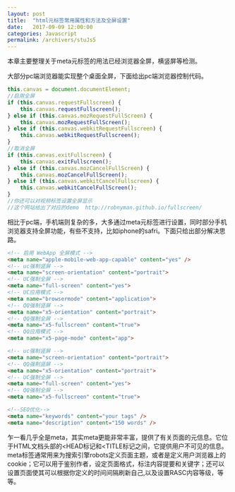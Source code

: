 ```yaml
---
layout: post
title:  "html元标签常用属性和方法及全屏设置"
date:   2017-09-09 12:00:00
categories: Javascript
permalink: /archivers/stuJs5
---
```

本章主要整理关于meta元标签的用法已经浏览器全屏，横竖屏等检测。

大部分pc端浏览器能实现整个桌面全屏，下面给出pc端浏览器控制代码。

```javascript
this.canvas = document.documentElement;
//启用全屏
if (this.canvas.requestFullscreen) {
    this.canvas.requestFullscreen();
} else if (this.canvas.mozRequestFullScreen) {
    this.canvas.mozRequestFullScreen();
} else if (this.canvas.webkitRequestFullscreen) {
    this.canvas.webkitRequestFullscreen();
}   
//取消全屏         
if (this.canvas.exitFullscreen) {
    this.canvas.exitFullscreen();
} else if (this.canvas.mozCancelFullScreen) {
    this.canvas.mozCancelFullScreen();
} else if (this.canvas.webkitCancelFullscreen) {
    this.canvas.webkitCancelFullScreen();
}
//你还可以对视频标签设置全屏显示
//这个网站给出了对应的demo  http://robnyman.github.io/fullscreen/    

````

相比于pc端，手机端则复杂的多，大多通过meta元标签进行设置，同时部分手机浏览器支持全屏功能，有些不支持，比如iphone的safri。下面只给出部分解决思路。
```html
<!-- 启用 WebApp 全屏模式 -->
<meta name="apple-mobile-web-app-capable" content="yes" />
<!-- uc强制竖屏 -->
<meta name="screen-orientation" content="portrait">
<!-- UC强制全屏 -->
<meta name="full-screen" content="yes">
<!-- UC应用模式 -->
<meta name="browsermode" content="application">
<!-- QQ强制竖屏 -->
<meta name="x5-orientation" content="portrait">
<!-- QQ强制全屏 -->
<meta name="x5-fullscreen" content="true">
<!-- QQ应用模式 -->
<meta name="x5-page-mode" content="app">

<!-- uc强制竖屏 -->
<meta name="screen-orientation" content="portrait">
<!-- QQ强制竖屏 -->
<meta name="x5-orientation" content="portrait">
<!-- UC强制全屏 -->
<meta name="full-screen" content="yes">
<!-- QQ强制全屏 -->
<meta name="x5-fullscreen" content="true">

<!--SEO优化-->
<meta name="keywords" content="your tags" />
<meta name="description" content="150 words" />
```
乍一看几乎全是meta，其实meta更能非常丰富，提供了有关页面的元信息。它位于HTML文档头部的<HEAD标记和<TITLE标记之间，它提供用户不可见的信息。meta标签通常用来为搜索引擎robots定义页面主题，或者是定义用户浏览器上的cookie；它可以用于鉴别作者，设定页面格式，标注内容提要和关键字；还可以设置页面使其可以根据你定义的时间间隔刷新自己,以及设置RASC内容等级，等等。
